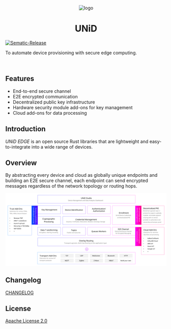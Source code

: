 <p align="center">
  <img src="https://i.gyazo.com/2b3ac7a80e916ed0aee482ea269d1ca7.png" alt="logo" width="160" />
</p>

<h1 align="center" style="text-align: center;">UNiD</h1>

<a href="https://github.com/semantic-release/semantic-release">
  <img src="https://img.shields.io/badge/%20%20%F0%9F%93%A6%F0%9F%9A%80-semantic--release-e10079.svg" alt="Sematic-Release" />
</a>

<p>To automate device provisioning with secure edge computing.</p>
<br />

## Features

- End-to-end secure channel
- E2E encrypted communication
- Decentralized public key infrastructure
- Hardware security module add-ons for key management
- Cloud add-ons for data processing

## Introduction

_UNiD EDGE_ is an open source Rust libraries that are lightweight and easy-to-integrate into a wide range of devices.

## Overview

By abstracting every device and cloud as globally unique endpoints and building an E2E secure channel, each endpoint can send encrypted messages regardless of the network topology or routing hops.

<img src="IoT%20building%20blocks%20-%202.svg" alt="unid overview" />


## Changelog

[CHANGELOG](CHANGELOG.md)


## License

[Apache License 2.0](LICENSE)
